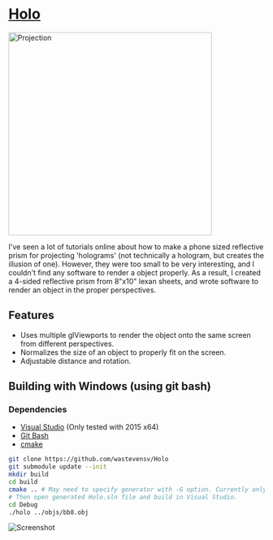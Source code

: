 # [Holo](http://www.wastevensv.com/projects/holo/)
<img alt="Projection" src="http://www.wastevensv.com/projects/holo/holo_projection.jpg" width=400>

I've seen a lot of tutorials online about how to make a phone sized reflective prism for projecting 'holograms' (not technically a hologram, but creates the illusion of one). However, they were too small to be very interesting, and I couldn't find any software to render a object properly. As a result, I created a 4-sided reflective prism from 8"x10" lexan sheets, and wrote software to render an object in the proper perspectives.

## Features
 * Uses multiple glViewports to render the object onto the same screen from different perspectives.
 * Normalizes the size of an object to properly fit on the screen.
 * Adjustable distance and rotation.

## Building with Windows (using git bash)
### Dependencies
* [Visual Studio](https://www.visualstudio.com/) (Only tested with 2015 x64)
* [Git Bash](https://git-scm.com/downloads)
* [cmake](https://cmake.org/)
```bash
git clone https://github.com/wastevensv/Holo
git submodule update --init
mkdir build
cd build
cmake .. # May need to specify generator with -G option. Currently only "Visual Studio 14 2015 Win64" is known working.
# Then open generated Holo.sln file and build in Visual Studio.
cd Debug
./holo ../objs/bb8.obj
```

![Screenshot](http://www.wastevensv.com/projects/holo/holo_screenshot.png)
